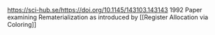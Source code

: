 https://sci-hub.se/https://doi.org/10.1145/143103.143143
1992 Paper examining Rematerialization as introduced by [[Register Allocation via Coloring]]
